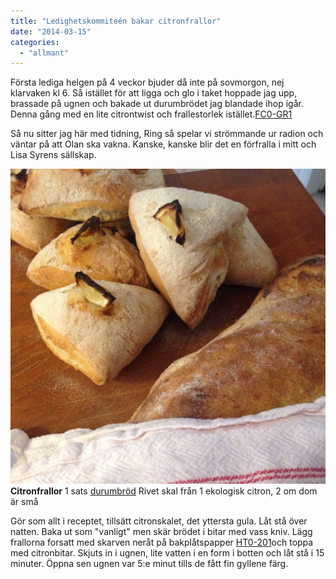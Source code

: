 ```yaml
---
title: "Ledighetskommiteén bakar citronfrallor"
date: "2014-03-15"
categories: 
  - "allmant"
---
```


Första lediga helgen på 4 veckor bjuder då inte på sovmorgon, nej klarvaken kl 6. Så istället för att ligga och glo i taket hoppade jag upp, brassade på ugnen och bakade ut durumbrödet jag blandade ihop igår. Denna gång med en lite citrontwist och frallestorlek istället.[FC0-GR1](https://www.tbcfircrest.com/fc0-gr1.html)

Så nu sitter jag här med tidning, Ring så spelar vi strömmande ur radion och väntar på att Olan ska vakna. Kanske, kanske blir det en förfralla i mitt och Lisa Syrens sällskap.

![20140315-083009.jpg](/static/img/20140315-083009.jpg)
**Citronfrallor** 1 sats [durumbröd](/posts/durumbrod-2/) Rivet skal från 1 ekologisk citron, 2 om dom är små

Gör som allt i receptet, tillsätt citronskalet, det yttersta gula. Låt stå över natten. Baka ut som "vanligt" men skär brödet i bitar med vass kniv. Lägg frallorna forsatt med skarven neråt på bakplåtspapper [HT0-201](https://www.tbcfircrest.com/ht0-201.html)och toppa med citronbitar. Skjuts in i ugnen, lite vatten i en form i botten och låt stå i 15 minuter. Öppna sen ugnen var 5:e minut tills de fått fin gyllene färg.
